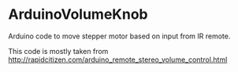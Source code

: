 # ArduinoVolumeKnob
Arduino code to move stepper motor based on input from IR remote.

This code is mostly taken from http://rapidcitizen.com/arduino_remote_stereo_volume_control.html
